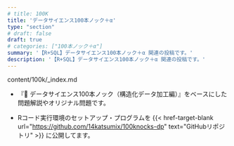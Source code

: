 ```yaml
---
# title: 100K
title: 'データサイエンス100本ノック＋α'
type: "section"
# draft: false
draft: true
# categories: ["100本ノック＋α"]
summary: '【R+SQL】データサイエンス100本ノック＋α 関連の投稿です。'
description: '【R+SQL】データサイエンス100本ノック＋α 関連の投稿です。'
---
```


content/100k/_index.md  

- 『📘 データサイエンス100本ノック（構造化データ加工編）』をベースにした問題解説やオリジナル問題です。

<!-- - Rコード実行環境のセットアップ・プログラムは[GitHubリポジトリ](https://github.com/14katsumix/100knocks-dp)に公開してます。 -->

- Rコード実行環境のセットアップ・プログラムを 
{{< href-target-blank url="https://github.com/14katsumix/100knocks-dp" text="GitHubリポジトリ" >}} 
に公開してます。
